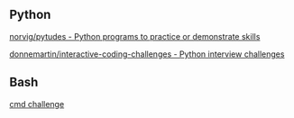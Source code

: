 ## Python

[norvig/pytudes - Python programs to practice or demonstrate skills](https://github.com/norvig/pytudes#pytudes-index-of-jupyter-ipython-notebooks)

[donnemartin/interactive-coding-challenges - Python interview challenges](https://github.com/donnemartin/interactive-coding-challenges)

## Bash

[cmd challenge](https://cmdchallenge.com/#/sum_all_numbers)
